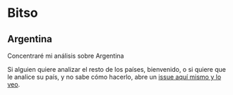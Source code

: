 # Bitso

## Argentina
Concentraré mi análisis sobre Argentina

Si alguien quiere analizar el resto de los países, bienvenido, o si quiere que le analice su país, y no sabe cómo hacerlo, abre un [issue aquí mismo y lo veo](https://github.com/locademiacripto/tyc/issues).
